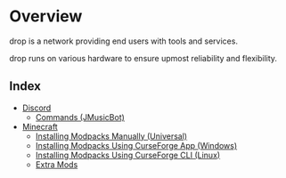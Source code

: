 # Overview

drop is a network providing end users with tools and services.

drop runs on various hardware to ensure upmost reliability and flexibility.

## Index

- [Discord](https://drop8k.github.io/docs/discord/main.html)
   - [Commands (JMusicBot)](https://drop8k.github.io/docs/discord/commands1.html)
- [Minecraft](https://drop8k.github.io/docs/server/main.html)
   - [Installing Modpacks Manually (Universal)](https://drop8k.github.io/docs/server/installation0.html)
   - [Installing Modpacks Using CurseForge App (Windows)](https://drop8k.github.io/docs/server/installation1.html)
   - [Installing Modpacks Using CurseForge CLI (Linux)](https://drop8k.github.io/docs/server/installation2.html)
   - [Extra Mods](https://drop8k.github.io/docs/server/extras.html)
